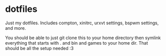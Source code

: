 dotfiles
========

Just my dotfiles. Includes compton, xinitrc, urxvt settings, bspwm settings, and more.

You should be able to just git clone this to your home directory then symlink everything that starts with . and bin and games to your home dir. That should be all the setup needed :3
